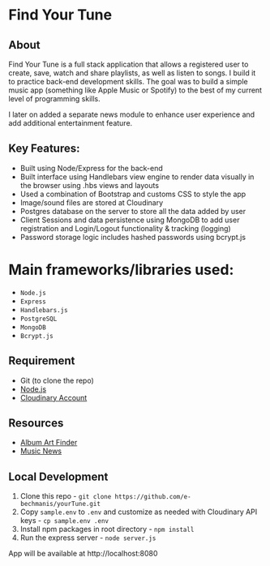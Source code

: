 # Find Your Tune

## About
Find Your Tune is a full stack application that allows a registered user to create, save, watch and share playlists, as well as listen to songs. I build it to practice back-end development skills. The goal was to build a simple music app (something like Apple Music or Spotify) to the best of my current level of programming skills.

I later on added a separate news module to enhance user experience and add additional entertainment feature.

## Key Features:

*  Built using Node/Express for the back-end
*  Built interface using Handlebars view engine to render data visually in the browser using .hbs views and layouts
*  Used a combination of Bootstrap and customs CSS to style the app
*  Image/sound files are stored at Cloudinary
*  Postgres database on the server to store all the data added by user
*  Client Sessions and data persistence using MongoDB to add user registration and Login/Logout functionality & tracking (logging)
*  Password storage logic includes hashed passwords using bcrypt.js

# Main frameworks/libraries used:

* `Node.js`
* `Express`
* `Handlebars.js`
* `PostgreSQL`
* `MongoDB`
* `Bcrypt.js`

## Requirement
- Git (to clone the repo)
- [Node.js](https://nodejs.org/en/)
- [Cloudinary Account](https://cloudinary.com/)

## Resources 
- [Album Art Finder](https://bendodson.com/projects/itunes-artwork-finder/)
- [Music News](https://www.nme.com/news/music)

## Local Development 
1. Clone this repo - `git clone https://github.com/e-bechmanis/yourTune.git`
2. Copy `sample.env` to `.env` and customize as needed with Cloudinary API keys - `cp sample.env .env`
3. Install npm packages in root directory - `npm install`
4. Run the express server - `node server.js`

App will be available at http://localhost:8080
